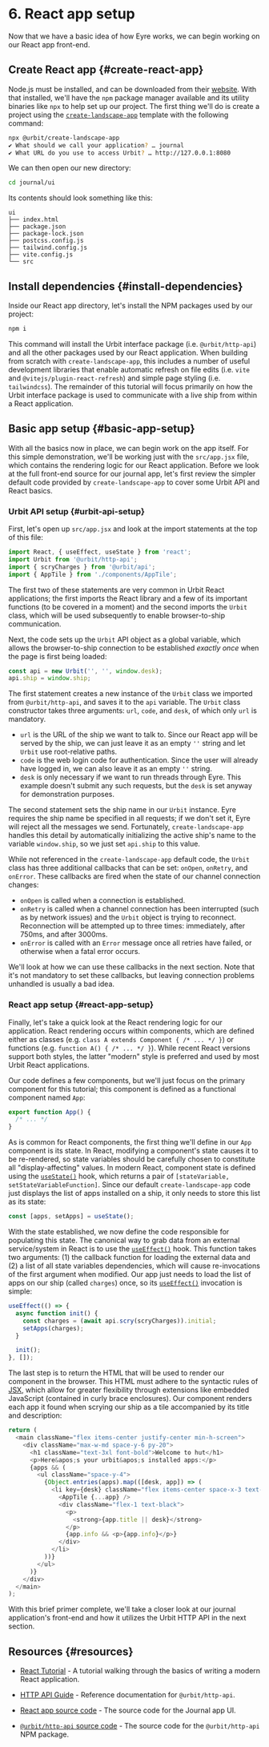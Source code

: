 # 6. React app setup

Now that we have a basic idea of how Eyre works, we can begin working on our React app front-end.

## Create React app {#create-react-app}

Node.js must be installed, and can be downloaded from their [website](https://nodejs.org/en/download). With that installed, we'll have the `npm` package manager available and its utility binaries like `npx` to help set up our project. The first thing we'll do is create a project using the [`create-landscape-app`](https://www.npmjs.com/package/@urbit/create-landscape-app) template with the following command:

```sh
npx @urbit/create-landscape-app
✔ What should we call your application? … journal
✔ What URL do you use to access Urbit? … http://127.0.0.1:8080
```

We can then open our new directory:

```sh
cd journal/ui
```

Its contents should look something like this:

```
ui
├── index.html
├── package.json
├── package-lock.json
├── postcss.config.js
├── tailwind.config.js
├── vite.config.js
└── src
```

## Install dependencies {#install-dependencies}

Inside our React app directory, let's install the NPM packages used by our project:

```sh
npm i
```

This command will install the Urbit interface package (i.e. `@urbit/http-api`) and all the other packages used by our React application. When building from scratch with `create-landscape-app`, this includes a number of useful development libraries that enable automatic refresh on file edits (i.e. `vite` and `@vitejs/plugin-react-refresh`) and simple page styling (i.e. `tailwindcss`). The remainder of this tutorial will focus primarily on how the Urbit interface package is used to communicate with a live ship from within a React application.

## Basic app setup {#basic-app-setup}

With all the basics now in place, we can begin work on the app itself. For this simple demonstration, we'll be working just with the `src/app.jsx` file, which contains the rendering logic for our React application. Before we look at the full front-end source for our journal app, let's first review the simpler default code provided by `create-landscape-app` to cover some Urbit API and React basics.

### Urbit API setup {#urbit-api-setup}

First, let's open up `src/app.jsx` and look at the import statements at the top of this file:

```javascript
import React, { useEffect, useState } from 'react';
import Urbit from '@urbit/http-api';
import { scryCharges } from '@urbit/api';
import { AppTile } from './components/AppTile';
```

The first two of these statements are very common in Urbit React applications; the first imports the React library and a few of its important functions (to be covered in a moment) and the second imports the `Urbit` class, which will be used subsequently to enable browser-to-ship communication.

Next, the code sets up the `Urbit` API object as a global variable, which allows the browser-to-ship connection to be established *exactly once* when the page is first being loaded:

```javascript
const api = new Urbit('', '', window.desk);
api.ship = window.ship;
```

The first statement creates a new instance of the `Urbit` class we imported from `@urbit/http-api`, and saves it to the `api` variable. The `Urbit` class constructor takes three arguments: `url`, `code`, and `desk`, of which only `url` is mandatory.

- `url` is the URL of the ship we want to talk to. Since our React app will be served by the ship, we can just leave it as an empty `''` string and let `Urbit` use root-relative paths.
- `code` is the web login code for authentication. Since the user will already have logged in, we can also leave it as an empty `''` string.
- `desk` is only necessary if we want to run threads through Eyre. This example doesn't submit any such requests, but the `desk` is set anyway for demonstration purposes.

The second statement sets the ship name in our `Urbit` instance. Eyre requires the ship name be specified in all requests; if we don't set it, Eyre will reject all the messages we send. Fortunately, `create-landscape-app` handles this detail by automatically initializing the active ship's name to the variable `window.ship`, so we just set `api.ship` to this value.

While not referenced in the `create-landscape-app` default code, the `Urbit` class has three additional callbacks that can be set: `onOpen`, `onRetry`, and `onError`. These callbacks are fired when the state of our channel connection changes:

- `onOpen` is called when a connection is established.
- `onRetry` is called when a channel connection has been interrupted (such as by network issues) and the `Urbit` object is trying to reconnect. Reconnection will be attempted up to three times: immediately, after 750ms, and after 3000ms.
- `onError` is called with an `Error` message once all retries have failed, or otherwise when a fatal error occurs.

We'll look at how we can use these callbacks in the next section. Note that it's not mandatory to set these callbacks, but leaving connection problems unhandled is usually a bad idea.

### React app setup {#react-app-setup}

Finally, let's take a quick look at the React rendering logic for our application. React rendering occurs within components, which are defined either as classes (e.g. `class A extends Component { /* ... */ }`) or functions (e.g. `function A() { /* ... */ }`). While recent React versions support both styles, the latter "modern" style is preferred and used by most Urbit React applications.

Our code defines a few components, but we'll just focus on the primary component for this tutorial; this component is defined as a functional component named `App`:

```javascript
export function App() {
  /* ... */
}
```

As is common for React components, the first thing we'll define in our `App` component is its state. In React, modifying a component's state causes it to be re-rendered, so state variables should be carefully chosen to constitute all "display-affecting" values. In modern React, component state is defined using the [`useState()`] hook, which returns a pair of `[stateVariable, setStateVariableFunction]`. Since our default `create-landscape-app` code just displays the list of apps installed on a ship, it only needs to store this list as its state:

```javascript
const [apps, setApps] = useState();
```

With the state established, we now define the code responsible for populating this state. The canonical way to grab data from an external service/system in React is to use the [`useEffect()`] hook. This function takes two arguments: (1) the callback function for loading the external data and (2) a list of all state variables dependencies, which will cause re-invocations of the first argument when modified. Our app just needs to load the list of apps on our ship (called `charges`) once, so its [`useEffect()`] invocation is simple:

```javascript
useEffect(() => {
  async function init() {
    const charges = (await api.scry(scryCharges)).initial;
    setApps(charges);
  }

  init();
}, []);
```

The last step is to return the HTML that will be used to render our component in the browser. This HTML must adhere to the syntactic rules of [JSX](https://en.wikipedia.org/wiki/JSX_(JavaScript)), which allow for greater flexibility through extensions like embedded JavaScript (contained in curly brace enclosures). Our component renders each app it found when scrying our ship as a tile accompanied by its title and description:

```javascript
return (
  <main className="flex items-center justify-center min-h-screen">
    <div className="max-w-md space-y-6 py-20">
      <h1 className="text-3xl font-bold">Welcome to hut</h1>
      <p>Here&apos;s your urbit&apos;s installed apps:</p>
      {apps && (
        <ul className="space-y-4">
          {Object.entries(apps).map(([desk, app]) => (
            <li key={desk} className="flex items-center space-x-3 text-sm leading-tight">
              <AppTile {...app} />
              <div className="flex-1 text-black">
                <p>
                  <strong>{app.title || desk}</strong>
                </p>
                {app.info && <p>{app.info}</p>}
              </div>
            </li>
          ))}
        </ul>
      )}
    </div>
  </main>
);
```

With this brief primer complete, we'll take a closer look at our journal application's front-end and how it utilizes the Urbit HTTP API in the next section.

## Resources {#resources}

- [React Tutorial](https://react.dev/learn/tutorial-tic-tac-toe) - A tutorial walking through the basics of writing a modern React application.

- [HTTP API Guide](../../tools/js-libs/http-api-guide.md) - Reference documentation for `@urbit/http-api`.

- [React app source code](https://github.com/urbit/docs-examples/tree/main/journal-app/ui) - The source code for the Journal app UI.

- [`@urbit/http-api` source code](https://github.com/urbit/urbit/tree/master/pkg/npm/http-api) - The source code for the `@urbit/http-api` NPM package.


[`usestate()`]:  https://react.dev/reference/react/useState
[`useeffect()`]: https://react.dev/reference/react/useEffect
